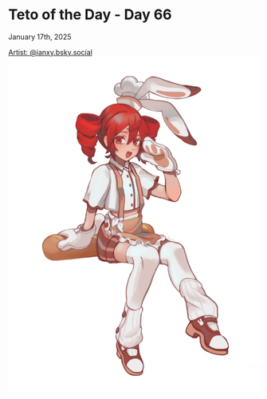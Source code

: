 # Teto of the Day - Day 66
<div class="post-date">January 17th, 2025</div>

[Artist: @ianxy.bsky.social](https://bsky.app/profile/ianxy.bsky.social/post/3lfxaef64dk2h)
![Kasane Teto Art](/totd/DAY_66.jpg)